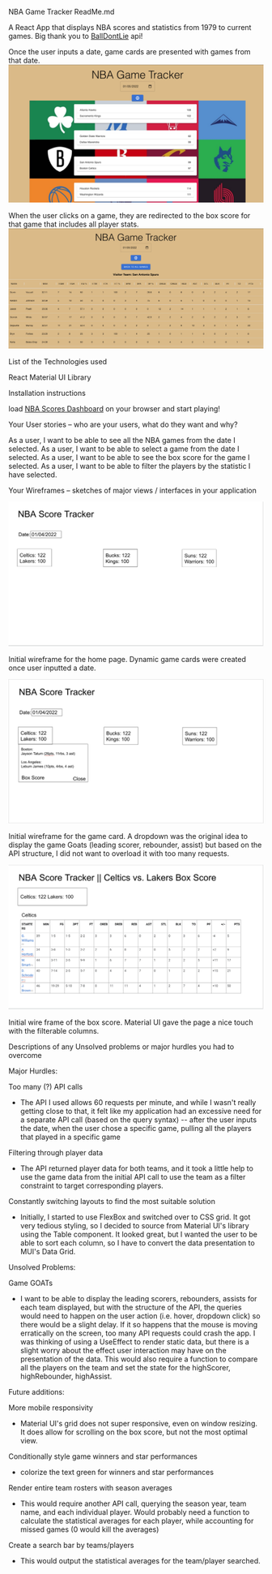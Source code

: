 NBA Game Tracker ReadMe.md

A React App that displays NBA scores and statistics from 1979 to current games. Big thank you to [BallDontLie](https://www.balldontlie.io/) api!

Once the user inputs a date, game cards are presented with games from that date.
![homepage](homepage.png)

When the user clicks on a game, they are redirected to the box score for that game that includes all player stats.
![boxscore](boxscore.png)

List of the Technologies used

React
Material UI Library

Installation instructions

load [NBA Scores Dashboard](https://nbadashboard.netlify.app/) on your browser and start playing!

Your User stories – who are your users, what do they want and why?

As a user, I want to be able to see all the NBA games from the date I selected.
As a user, I want to be able to select a game from the date I selected.
As a user, I want to be able to see the box score for the game I selected.
As a user, I want to be able to filter the players by the statistic I have selected.

Your Wireframes – sketches of major views / interfaces in your application

![homeWire](homeWire.png)

Initial wireframe for the home page. Dynamic game cards were created once user inputted a date.

![goatWire](goatWire.png)

Initial wireframe for the game card. A dropdown was the original idea to display the game Goats (leading scorer, rebounder, assist) but based on the API structure, I did not want to overload it with too many requests.

![boxWire](boxWire.png)

Initial wire frame of the box score. Material UI gave the page a nice touch with the filterable columns.

Descriptions of any Unsolved problems or major hurdles you had to overcome

Major Hurdles:

Too many (?) API calls

- The API I used allows 60 requests per minute, and while I wasn't really getting close to that, it felt like my application had an excessive need for a separate API call (based on the query syntax) -- after the user inputs the date, when the user chose a specific game, pulling all the players that played in a specific game

Filtering through player data

- The API returned player data for both teams, and it took a little help to use the game data from the initial API call to use the team as a filter constraint to target corresponding players.

Constantly switching layouts to find the most suitable solution

- Initially, I started to use FlexBox and switched over to CSS grid. It got very tedious styling, so I decided to source from Material UI's library using the Table component. It looked great, but I wanted the user to be able to sort each column, so I have to convert the data presentation to MUI's Data Grid.

Unsolved Problems:

Game GOATs

- I want to be able to display the leading scorers, rebounders, assists for each team displayed, but with the structure of the API, the queries would need to happen on the user action (i.e. hover, dropdown click) so there would be a slight delay. If it so happens that the mouse is moving erratically on the screen, too many API requests could crash the app. I was thinking of using a UseEffect to render static data, but there is a slight worry about the effect user interaction may have on the presentation of the data. This would also require a function to compare all the players on the team and set the state for the highScorer, highRebounder, highAssist.

Future additions:

More mobile responsivity

- Material UI's grid does not super responsive, even on window resizing. It does allow for scrolling on the box score, but not the most optimal view.

Conditionally style game winners and star performances

- colorize the text green for winners and star performances

Render entire team rosters with season averages

- This would require another API call, querying the season year, team name, and each individual player. Would probably need a function to calculate the statistical averages for each player, while accounting for missed games (0 would kill the averages)

Create a search bar by teams/players

- This would output the statistical averages for the team/player searched.
